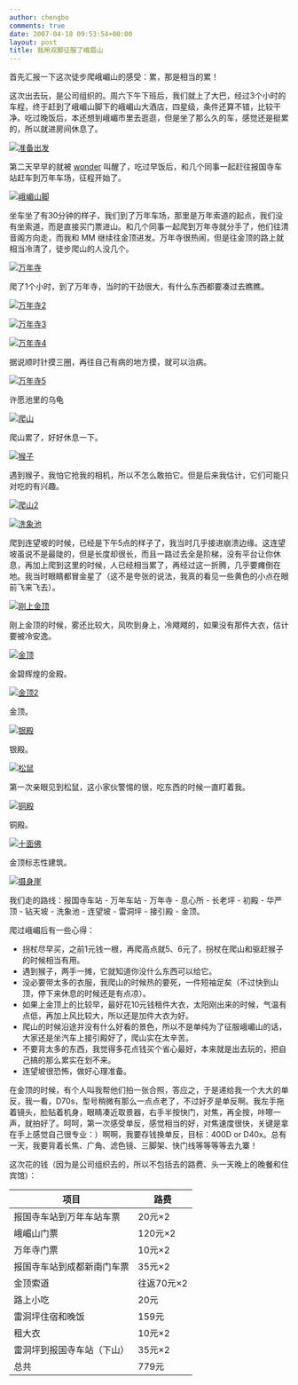 ```yaml
---
author: chengbo
comments: true
date: 2007-04-18 09:53:54+00:00
layout: post
title: 我用双脚征服了峨眉山
---
```


首先汇报一下这次徒步爬峨嵋山的感受：累，那是相当的累！

这次出去玩，是公司组织的。周六下午下班后，我们就上了大巴，经过3个小时的车程，终于赶到了峨嵋山脚下的峨嵋山大酒店，四星级，条件还算不错，比较干净。吃过晚饭后，本还想到峨嵋市里去逛逛，但是坐了那么久的车，感觉还是挺累的，所以就进房间休息了。

[![准备出发](http://farm1.static.flickr.com/190/461313811_eb00047966_m.jpg)](http://www.flickr.com/photos/chengbo/461313811/)

第二天早早的就被 [wonder](http://wonderyi.spaces.live.com/) 叫醒了，吃过早饭后，和几个同事一起赶往报国寺车站赶车到万年车场，征程开始了。

[![峨嵋山脚](http://farm1.static.flickr.com/215/461317309_eab279f648_m.jpg)](http://www.flickr.com/photos/chengbo/461317309/)

坐车坐了有30分钟的样子，我们到了万年车场，那里是万年索道的起点，我们没有坐索道，而是直接买门票进山。和几个同事一起爬到万年寺就分手了，他们往清音阁方向走，而我和 MM 继续往金顶进发。万年寺很热闹，但是往金顶的路上就相当冷清了，徒步爬山的人没几个。

[![万年寺](http://farm1.static.flickr.com/188/461320397_77fe28cad5_m.jpg)](http://www.flickr.com/photos/chengbo/461320397/)

爬了1个小时，到了万年寺，当时的干劲很大，有什么东西都要凑过去瞧瞧。

[![万年寺2](http://farm1.static.flickr.com/174/461315764_56add56b5c_m.jpg)](http://www.flickr.com/photos/chengbo/461315764/)

[![万年寺3](http://farm1.static.flickr.com/226/461318196_755b16a683_m.jpg)](http://www.flickr.com/photos/chengbo/461318196/)

[![万年寺4](http://farm1.static.flickr.com/209/461320180_699376fd11_m.jpg)](http://www.flickr.com/photos/chengbo/461320180/)

据说顺时针摸三圈，再往自己有病的地方摸，就可以治病。

[![万年寺5](http://farm1.static.flickr.com/239/461322790_e7d813b26f_m.jpg)](http://www.flickr.com/photos/chengbo/461322790/)

许愿池里的乌龟

[![爬山](http://farm1.static.flickr.com/170/461333049_7c93842b9d_m.jpg)](http://www.flickr.com/photos/chengbo/461333049/)

爬山累了，好好休息一下。

[![猴子](http://farm1.static.flickr.com/208/461327838_d7db23fe38_m.jpg)](http://www.flickr.com/photos/chengbo/461327838/)

遇到猴子，我怕它抢我的相机，所以不怎么敢拍它。但是后来我估计，它们可能只对吃的有兴趣。

[![爬山2](http://farm1.static.flickr.com/210/461338879_d63c7190d5_m.jpg)](http://www.flickr.com/photos/chengbo/461338879/)

[![洗象池](http://farm1.static.flickr.com/182/461338889_1265c9834e_m.jpg)](http://www.flickr.com/photos/chengbo/461338889/)

爬到连望坡的时候，已经是下午5点的样子了，我当时几乎接进崩溃边缘。这连望坡虽说不是最陡的，但是长度却很长，而且一路过去全是阶梯，没有平台让你休息，再加上爬到这里的时候，人已经相当累了，再经过这一折腾，几乎要瘫倒在地。我当时眼睛都冒金星了（这不是夸张的说法，我真的看见一些黄色的小点在眼前飞来飞去）。

[![刚上金顶](http://farm1.static.flickr.com/229/461333562_b8ee02d39f_m.jpg)](http://www.flickr.com/photos/chengbo/461333562/)

刚上金顶的时候，雾还比较大，风吹到身上，冷飕飕的，如果没有那件大衣，估计要被冷安逸。

[![金顶](http://farm1.static.flickr.com/237/461342821_600b22b5f8_m.jpg)](http://www.flickr.com/photos/chengbo/461342821/)

金碧辉煌的金殿。

[![金顶2](http://farm1.static.flickr.com/216/461337412_108df7d733_m.jpg)](http://www.flickr.com/photos/chengbo/461337412/)

金顶。

[![银殿](http://farm1.static.flickr.com/253/461339208_f4c442e955_m.jpg)](http://www.flickr.com/photos/chengbo/461339208/)

银殿。

[![松鼠](http://farm1.static.flickr.com/206/461345394_fcccbd8ed5_m.jpg)](http://www.flickr.com/photos/chengbo/461345394/)

第一次亲眼见到松鼠，这小家伙警惕的很，吃东西的时候一直盯着我。

[![铜殿](http://farm1.static.flickr.com/185/461345416_b731226556_m.jpg)](http://www.flickr.com/photos/chengbo/461345416/)

铜殿。

[![十面佛](http://farm1.static.flickr.com/181/461345428_185aae52d0_m.jpg)](http://www.flickr.com/photos/chengbo/461345428/)

金顶标志性建筑。

[![摄身崖](http://farm1.static.flickr.com/217/461355591_ed7b8ac9a4_m.jpg)](http://www.flickr.com/photos/chengbo/461355591/)

我们走的路线：报国寺车站 - 万年车站 - 万年寺 - 息心所 - 长老坪 - 初殿 - 华严顶 - 钻天坡 - 洗象池 - 连望坡 - 雷洞坪 - 接引殿 - 金顶。

爬过峨嵋后有一些心得：

* 拐杖尽早买，之前1元钱一根，再爬高点就5、6元了，拐杖在爬山和驱赶猴子的时候相当有用。
* 遇到猴子，两手一摊，它就知道你没什么东西可以给它。
* 没必要带太多的衣服，我爬山的时候热的要死，一件短袖足矣（不过快到山顶，停下来休息的时候还是有点凉）。
* 如果上金顶上的比较早，最好花10元钱租件大衣，太阳刚出来的时候，气温有点低，再加上风比较大，所以还是加件大衣为好。
* 爬山的时候沿途并没有什么好看的景色，所以不是单纯为了征服峨嵋山的话，大家还是坐汽车上接引殿好了，爬山实在太辛苦。
* 不要背太多的东西，我觉得多花点钱买个省心最好，本来就是出去玩的，把自己搞的那么累实在划不来。
* 连望坡很恐怖，做好心理准备。

在金顶的时候，有个人叫我帮他们拍一张合照，答应之，于是递给我一个大大的单反，我一看，D70s，型号稍微有那么一点点老了，不过好歹是单反啊。我左手拖着镜头，脸贴着机身，眼睛凑近取景器，右手半按快门，对焦，再全按，咔嚓一声，就拍好了。呵呵，第一次感受单反，感觉相当的好，对焦速度很快，关键是拿在手上感觉自己很专业：）啊啊，我要存钱换单反，目标：400D or D40x。总有一天，我要背着长焦、广角、滤色镜、三脚架、快门线等等等等去九寨！

这次花的钱（因为是公司组织去的，所以不包括去的路费、头一天晚上的晚餐和住宾馆）：

| 项目           | 路费      |
| ------------ | ------- |
| 报国寺车站到万年车站车票 | 20元×2   |
| 峨嵋山门票       | 120元×2   |
| 万年寺门票       |  10元×2   |
| 报国寺车站到成都新南门车票  | 35元×2   |
| 金顶索道         | 往返70元×2 |
| 路上小吃         | 20元     |
| 雷洞坪住宿和晚饭     | 159元    |
| 租大衣         | 10元×2   |
| 雷洞坪到报国寺车站（下山）| 35元×2   |
| 总共           | 779元    |
